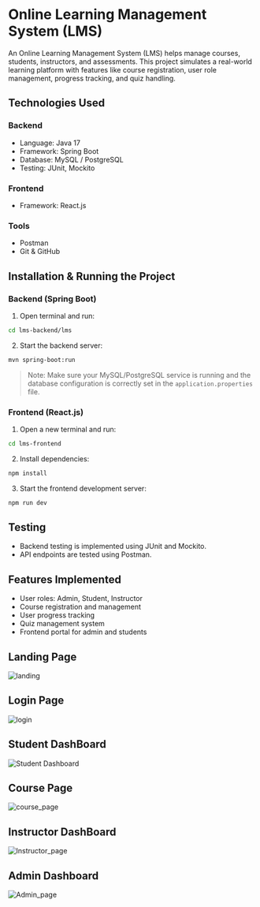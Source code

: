 # Online Learning Management System (LMS)

An Online Learning Management System (LMS) helps manage courses, students, instructors, and assessments. This project simulates a real-world learning platform with features like course registration, user role management, progress tracking, and quiz handling.

## Technologies Used

### Backend
- Language: Java 17
- Framework: Spring Boot
- Database: MySQL / PostgreSQL
- Testing: JUnit, Mockito

### Frontend
- Framework: React.js

### Tools
- Postman
- Git & GitHub

## Installation & Running the Project

### Backend (Spring Boot)

1. Open terminal and run:
   
```bash
cd lms-backend/lms
```
2. Start the backend server:

```bash
mvn spring-boot:run
```

> Note: Make sure your MySQL/PostgreSQL service is running and the database configuration is correctly set in the `application.properties` file.

### Frontend (React.js)

1. Open a new terminal and run:

```bash
cd lms-frontend
```

2. Install dependencies:

```bash
npm install
```

3. Start the frontend development server:

```bash
npm run dev
```
## Testing

- Backend testing is implemented using JUnit and Mockito.
- API endpoints are tested using Postman.

## Features Implemented

- User roles: Admin, Student, Instructor
- Course registration and management
- User progress tracking
- Quiz management system
- Frontend portal for admin and students

## Landing Page 
![landing](https://github.com/user-attachments/assets/82874bb5-530f-489a-8349-cae7f5b5da8a)

## Login Page 
![login](https://github.com/user-attachments/assets/1f7eb184-e761-43d6-8e9a-aa5dd845a4e9)

## Student DashBoard 
![Student Dashboard](https://github.com/user-attachments/assets/b1df7642-3661-4fe2-8d77-e5435d7a488a)

## Course Page 
![course_page](https://github.com/user-attachments/assets/22c8cd90-458f-465c-bfb0-7e9c38a9d4e4)

## Instructor DashBoard 
![Instructor_page](https://github.com/user-attachments/assets/2a034755-8f98-4b9a-aa9f-6888b0a49a17)

## Admin Dashboard 
![Admin_page](https://github.com/user-attachments/assets/acc0cf9d-af96-44fb-a42a-879338092685)


